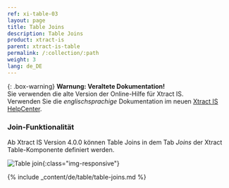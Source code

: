 ```yaml
---
ref: xi-table-03
layout: page
title: Table Joins
description: Table Joins
product: xtract-is
parent: xtract-is-table
permalink: /:collection/:path
weight: 3
lang: de_DE
---
```


{: .box-warning}
**Warnung: Veraltete Dokumentation!** <br>
Sie verwenden die alte Version der Online-Hilfe für Xtract IS.<br>
Verwenden Sie die *englischsprachige* Dokumentation im neuen [Xtract IS HelpCenter](https://helpcenter.theobald-software.com/xtract-is/documentation/introduction/).

### Join-Funktionalität

Ab Xtract IS Version 4.0.0 können Table Joins in dem Tab *Joins* der Xtract Table-Komponente definiert werden.

![Table join ](/img/content/table-join-tab.png){:class="img-responsive"}

{% include _content/de/table/table-joins.md  %}
